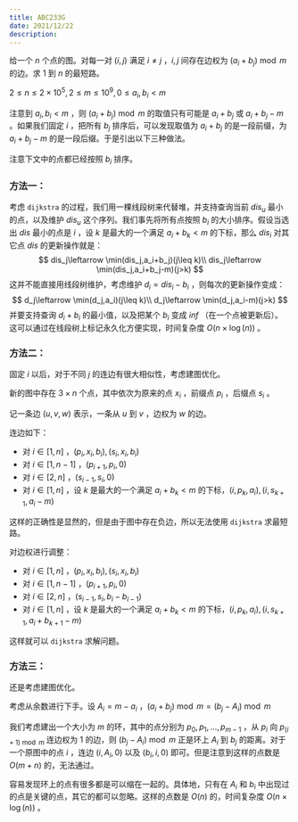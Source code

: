 ```yaml
---
title: ABC233G
date: 2021/12/22
description: 　
---
```


给一个 $n$ 个点的图。对每一对 $(i,j)$ 满足 $i\neq j$ ，$i,j$ 间存在边权为 $(a_i+b_j)\bmod m$ 的边。求 $1$ 到 $n$ 的最短路。

$2\leq n\leq 2\times 10^5,2\leq m\leq 10^9,0\leq a_i,b_i<m$ 

注意到 $a_i,b_i<m$ ，则 $(a_i+b_j)\bmod m$ 的取值只有可能是 $a_i+b_j$ 或 $a_i+b_j-m$ 。如果我们固定 $i$ ，把所有 $b_j$ 排序后，可以发现取值为 $a_i+b_j$ 的是一段前缀，为 $a_i+b_j-m$ 的是一段后缀。于是引出以下三种做法。

注意下文中的点都已经按照 $b_i$ 排序。

### 方法一：

考虑 `dijkstra` 的过程，我们用一棵线段树来代替堆，并支持查询当前 $dis_u$ 最小的点，以及维护 $dis_u$ 这个序列。我们事先将所有点按照 $b_i$ 的大小排序。假设当选出 $dis$ 最小的点是 $i$ ，设 $k$ 是最大的一个满足 $a_i+b_k<m$ 的下标，那么 $dis_i$ 对其它点 $dis$ 的更新操作就是：
$$
dis_j\leftarrow \min(dis_j,a_i+b_j)(j\leq k)\\
dis_j\leftarrow \min(dis_j,a_i+b_j-m)(j>k)
$$
 这并不能直接用线段树维护，考虑维护 $d_i=dis_i-b_i$ ，则每次的更新操作变成：
$$
d_j\leftarrow \min(d_j,a_i)(j\leq k)\\
d_j\leftarrow \min(d_j,a_i-m)(j>k)
$$
并要支持查询 $d_i+b_i$ 的最小值，以及把某个 $b_i$ 变成 $inf$ （在一个点被更新后）。这可以通过在线段树上标记永久化方便实现，时间复杂度 $O(n\times \log(n))$ 。

### 方法二：

固定 $i$ 以后，对于不同 $j$ 的连边有很大相似性，考虑建图优化。

新的图中存在 $3\times n$ 个点，其中依次为原来的点 $x_i$ ，前缀点 $p_i$ ，后缀点 $s_i$ 。

记一条边 $(u,v,w)$ 表示，一条从 $u$ 到 $v$ ，边权为 $w$ 的边。

连边如下：

+ 对 $i\in[1,n]$ ，$(p_i,x_i,b_i),(s_i,x_i,b_i)$
+ 对 $i\in[1,n-1]$ ，$(p_{i+1},p_i,0)$
+ 对 $i\in[2,n]$ ，$(s_{i-1},s_i,0)$
+ 对 $i\in[1,n]$ ，设 $k$ 是最大的一个满足 $a_i+b_k<m$ 的下标，$(i,p_k,a_i),(i,s_{k+1},a_i-m)$ 

这样的正确性是显然的，但是由于图中存在负边，所以无法使用 `dijkstra` 求最短路。

对边权进行调整：

+ 对 $i\in[1,n]$ ，$(p_i,x_i,b_i),(s_i,x_i,b_i)$
+ 对 $i\in[1,n-1]$ ，$(p_{i+1},p_i,0)$
+ 对 $i\in[2,n]$ ，$(s_{i-1},s_i,b_i-b_{i-1})$
+ 对 $i\in[1,n]$ ，设 $k$ 是最大的一个满足 $a_i+b_k<m$ 的下标，$(i,p_k,a_i),(i,s_{k+1},a_i+b_{k+1}-m)$ 

这样就可以 `dijkstra` 求解问题。

### 方法三：

还是考虑建图优化。

考虑从余数进行下手。设 $A_i=m-a_i$ ，$(a_i+b_j)\bmod m=(b_j-A_i) \bmod m$ 

我们考虑建出一个大小为 $m$ 的环，其中的点分别为 $p_0,p_1,...,p_{m-1}$ ，从 $p_i$ 向 $p_{(i+1)\bmod m}$ 连边权为 $1$ 的边，则 $(b_j-A_i)\bmod m$ 正是环上 $A_i$ 到 $b_j$ 的距离。对于一个原图中的点 $i$ ，连边 $(i,A_i,0)$ 以及 $(b_i,i,0)$ 即可。但是注意到这样的点数是 $O(m+n)$ 的，无法通过。

容易发现环上的点有很多都是可以缩在一起的。具体地，只有在 $A_i$ 和 $b_i$ 中出现过的点是关键的点，其它的都可以忽略。这样的点数是 $O(n)$ 的，时间复杂度 $O(n\times \log (n))$ 。 